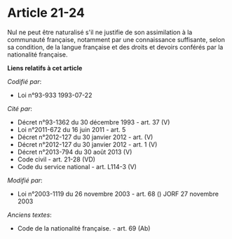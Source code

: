 # Article 21-24

Nul ne peut être naturalisé s'il ne justifie de son assimilation à la communauté française, notamment par une connaissance
suffisante, selon sa condition, de la langue française et des droits et devoirs conférés par la nationalité française.

**Liens relatifs à cet article**

_Codifié par_:

  - Loi n°93-933 1993-07-22

_Cité par_:

  - Décret n°93-1362 du 30 décembre 1993 - art. 37 (V)
  - Loi n°2011-672 du 16 juin 2011 - art. 5
  - Décret n°2012-127 du 30 janvier 2012 - art. (V)
  - Décret n°2012-127 du 30 janvier 2012 - art. 1 (V)
  - Décret n°2013-794 du 30 août 2013 (V)
  - Code civil - art. 21-28 (VD)
  - Code du service national - art. L114-3 (V)

_Modifié par_:

  - Loi n°2003-1119 du 26 novembre 2003 - art. 68 () JORF 27 novembre 2003

_Anciens textes_:

  - Code de la nationalité française. - art. 69 (Ab)
